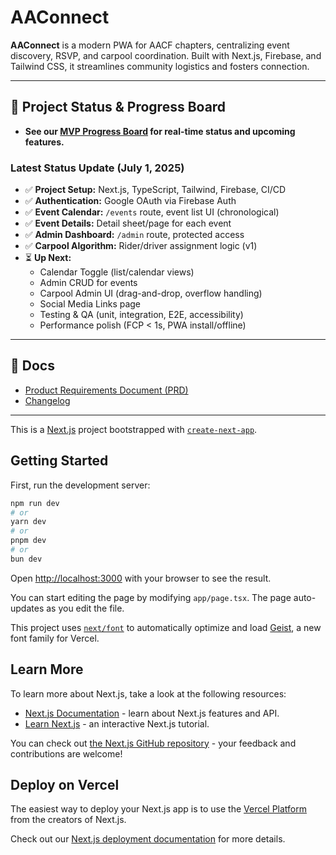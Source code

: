 # AAConnect

**AAConnect** is a modern PWA for AACF chapters, centralizing event discovery, RSVP, and carpool coordination. Built with Next.js, Firebase, and Tailwind CSS, it streamlines community logistics and fosters connection.

---

## 🚦 Project Status & Progress Board

- **See our [MVP Progress Board](https://github.com/users/calebjyang/projects/1/views/7) for real-time status and upcoming features.**

### Latest Status Update (July 1, 2025)

- ✅ **Project Setup:** Next.js, TypeScript, Tailwind, Firebase, CI/CD
- ✅ **Authentication:** Google OAuth via Firebase Auth
- ✅ **Event Calendar:** `/events` route, event list UI (chronological)
- ✅ **Event Details:** Detail sheet/page for each event
- ✅ **Admin Dashboard:** `/admin` route, protected access
- ✅ **Carpool Algorithm:** Rider/driver assignment logic (v1)
- ⏳ **Up Next:**
  - Calendar Toggle (list/calendar views)
  - Admin CRUD for events
  - Carpool Admin UI (drag-and-drop, overflow handling)
  - Social Media Links page
  - Testing & QA (unit, integration, E2E, accessibility)
  - Performance polish (FCP < 1s, PWA install/offline)

---

## 📘 Docs

- [Product Requirements Document (PRD)](docs/docs_PRD.md)
- [Changelog](docs/Changelog.md)

---

This is a [Next.js](https://nextjs.org) project bootstrapped with [`create-next-app`](https://nextjs.org/docs/app/api-reference/cli/create-next-app).

## Getting Started

First, run the development server:

```bash
npm run dev
# or
yarn dev
# or
pnpm dev
# or
bun dev
```

Open [http://localhost:3000](http://localhost:3000) with your browser to see the result.

You can start editing the page by modifying `app/page.tsx`. The page auto-updates as you edit the file.

This project uses [`next/font`](https://nextjs.org/docs/app/building-your-application/optimizing/fonts) to automatically optimize and load [Geist](https://vercel.com/font), a new font family for Vercel.

## Learn More

To learn more about Next.js, take a look at the following resources:

- [Next.js Documentation](https://nextjs.org/docs) - learn about Next.js features and API.
- [Learn Next.js](https://nextjs.org/learn) - an interactive Next.js tutorial.

You can check out [the Next.js GitHub repository](https://github.com/vercel/next.js) - your feedback and contributions are welcome!

## Deploy on Vercel

The easiest way to deploy your Next.js app is to use the [Vercel Platform](https://vercel.com/new?utm_medium=default-template&filter=next.js&utm_source=create-next-app&utm_campaign=create-next-app-readme) from the creators of Next.js.

Check out our [Next.js deployment documentation](https://nextjs.org/docs/app/building-your-application/deploying) for more details.
